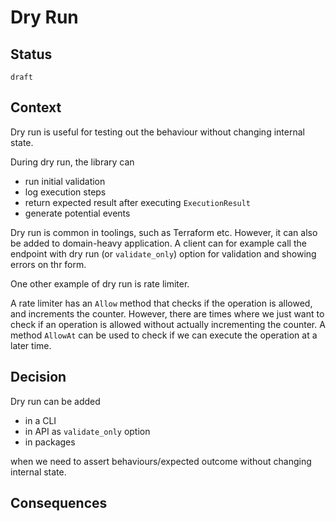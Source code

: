 # Dry Run

## Status

`draft`

## Context

Dry run is useful for testing out the behaviour without changing internal state.

During dry run, the library can

- run initial validation
- log execution steps
- return expected result after executing `ExecutionResult`
- generate potential events 

Dry run is common in toolings, such as Terraform etc. However, it can also be added to domain-heavy application. A client can for example call the endpoint with dry run (or `validate_only`) option for validation and showing errors on thr form.

One other example of dry run is rate limiter.

A rate limiter has an `Allow` method that checks if the operation is allowed, and increments the counter. However, there are times where we just want to check if an operation is allowed without actually incrementing the counter. A method `AllowAt` can be used to check if we can execute the operation at a later time.


## Decision

Dry run can be added 
- in a CLI
- in API as `validate_only` option
- in packages

when we need to assert behaviours/expected outcome without changing internal state.

## Consequences
